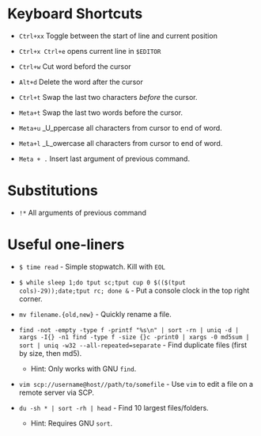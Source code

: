 # Keyboard Shortcuts

- `Ctrl+xx` Toggle between the start of line and current position
- `Ctrl+x Ctrl+e` opens current line in `$EDITOR`

- `Ctrl+w` Cut word beford the cursor

- `Alt+d` Delete the word after the cursor

- `Ctrl+t` Swap the last two characters _before_ the cursor.

- `Meta+t` Swap the last two words before the cursor. 

- `Meta+u` _U_ppercase all characters from cursor to end of word.
- `Meta+l` _L_owercase all characters from cursor to end of word. 

- `Meta + .` Insert last argument of previous command. 

# Substitutions

- `!*` All arguments of previous command

# Useful one-liners

- `$ time read` - Simple stopwatch.  Kill with `EOL`

- `$ while sleep 1;do tput sc;tput cup 0 $(($(tput cols)-29));date;tput rc; done &` - Put a console clock in the top right corner.  

- `mv filename.{old,new}` - Quickly rename a file. 

- `find -not -empty -type f -printf "%s\n" | sort -rn | uniq -d | xargs -I{} -n1 find -type f -size {}c -print0 | xargs -0 md5sum | sort | uniq -w32 --all-repeated=separate` - Find duplicate files (first by size, then md5).
	- Hint: Only works with GNU `find`.

- `vim scp://username@host//path/to/somefile` - Use `vim` to edit a file on a remote server via SCP. 

- `du -sh * | sort -rh | head` - Find 10 largest files/folders.
	- Hint: Requires GNU `sort`.
